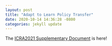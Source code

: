 ```yaml
---
layout: post
title: "Adapt to Learn Policy Transfer"
date: 2020-10-14 14:36:28 -0800
categories: jekyll update
---
```

The [ICRA2021 Supplementary Document](/gj_blog/assets/ATLsup.pdf) is here!
